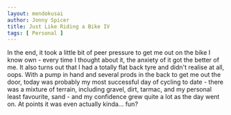 ```yaml
---
layout: mendokusai
author: Jonny Spicer
title: Just Like Riding a Bike IV
tags: [ Personal ]
---
```

In the end, it took a little bit of peer pressure to get me out on the bike I know own - every time I thought about it, the anxiety of it got the better of me. It also turns out that
I had a totally flat back tyre and didn't realise at all, oops. With a pump in hand and several prods in the back to get me out the door, today was probably my most successful day
of cycling to date - there was a mixture of terrain, including gravel, dirt, tarmac, and my personal least favourite, sand - and my confidence grew quite a lot as the day went on.
At points it was even actually kinda... fun?
